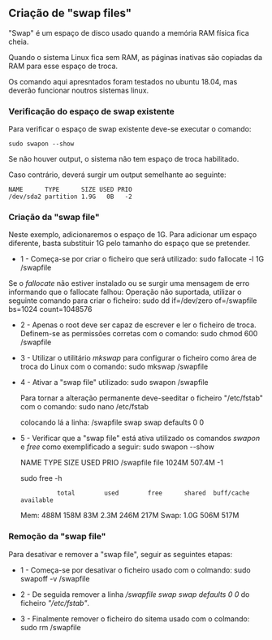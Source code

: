 ## Criação de "swap files"

"Swap" é um espaço de disco usado quando a memória RAM física fica cheia.

Quando o sistema Linux fica sem RAM, as páginas inativas são copiadas da RAM para esse espaço de troca.

Os comando aqui apresntados foram testados no ubuntu 18.04, mas deverão funcionar noutros sistemas linux.

### Verificação do espaço de swap existente
Para verificar o espaço de swap existente deve-se executar o comando:

    sudo swapon --show
  
Se não houver output, o sistema não tem espaço de troca habilitado.

Caso contrário, deverá surgir um output semelhante ao seguinte:

    NAME      TYPE      SIZE USED PRIO
    /dev/sda2 partition 1.9G   0B   -2

### Criação da "swap file"
Neste exemplo, adicionaremos o espaço de 1G. Para adicionar um espaço diferente, basta substituir 1G pelo tamanho do espaço que se pretender.

- 1 - Começa-se por criar o ficheiro que será utilizado:
   sudo fallocate -l 1G /swapfile

Se o _fallocate_ não estiver instalado ou se surgir uma mensagem de erro informando que o fallocate falhou: Operação não suportada, utilizar o seguinte comando para criar o ficheiro:
    sudo dd if=/dev/zero of=/swapfile bs=1024 count=1048576

- 2 - Apenas o root deve ser capaz de escrever e ler o ficheiro de troca. Definem-se as permissões corretas com o comando:
  sudo chmod 600 /swapfile

- 3 - Utilizar o utilitário _mkswap_ para configurar o ficheiro como área de troca do Linux com o comando:
  sudo mkswap /swapfile

- 4 - Ativar a "swap file" utilizado:
  sudo swapon /swapfile
  
  Para tornar a alteração permanente deve-seeditar o ficheiro "/etc/fstab" com o comando:
    sudo nano /etc/fstab
  
  colocando lá a linha:
    /swapfile swap swap defaults 0 0
  
- 5 - Verificar que a "swap file" está ativa utilizado os comandos _swapon_ e _free_ como exemplificado a seguir:
  sudo swapon --show
  
  NAME      TYPE  SIZE   USED PRIO
  /swapfile file 1024M 507.4M   -1

  sudo free -h
  
                total        used        free      shared  buff/cache   available
  Mem:           488M        158M         83M        2.3M        246M        217M
  Swap:          1.0G        506M        517M

### Remoção da "swap file"
Para desativar e remover a "swap file", seguir as seguintes etapas:

- 1 - Começa-se por desativar o ficheiro usado com o colmando:
  sudo swapoff -v /swapfile

- 2 - De seguida remover a linha _/swapfile swap swap defaults 0 0_ do ficheiro _"/etc/fstab"_.

- 3 - Finalmente remover o ficheiro do sitema usado com o colmando:
  sudo rm /swapfile





